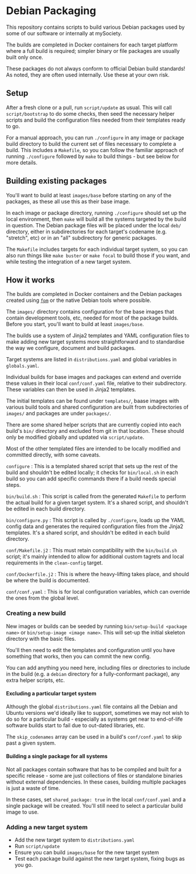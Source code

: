 # Debian Packaging

This repository contains scripts to build various Debian packages used
by some of our software or internally at mySociety.

The builds are completed in Docker containers for each target platform
where a full build is required; simpler binary or file packages are
usually built only once.

These packages do not always conform to official Debian build standards!
As noted, they are often used internally. Use these at your own risk.

## Setup

After a fresh clone or a pull, run `script/update` as usual. This will
call `script/bootstrap` to do some checks, then seed the necessary
helper scripts and build the configuration files needed from their
templates ready to go.

For a manual approach, you can run `./configure` in any image or package
build directory to build the current set of files necessary to complete a
build. This includes a `Makefile`, so you can follow the familiar approach
of running `./configure` followed by `make` to build things - but see
below for more details.

## Building existing packages

You'll want to build at least `images/base` before starting on any of
the packages, as these all use this as their base image.

In each image or package directory, running `./configure` should set up
the local environment, then `make` will build all the systems targeted
by the build in question. The Debian package files will be placed under
the local `deb/` directory, either in subdirectories for each target's
codename (e.g. "stretch", etc) or in an "all" subdirectory for generic
packages.

The `Makefile` includes targets for each individual target system, so you
can also run things like `make buster` or `make focal` to build those if
you want, and while testing the integration of a new target system.

## How it works

The builds are completed in Docker containers and the Debian packages
created using [`fpm`](https://github.com/jordansissel/fpm) or the native
Debian tools where possible.

The `images/` directory contains configuration for the base images that
contain development tools, etc, needed for most of the package builds.
Before you start, you'll want to build at least `images/base`.

The builds use a system of Jinja2 templates and YAML configuration files
to make adding new target systems more straightforward and to standardise
the way we configure, document and build packages.

Target systems are listed in `distributions.yaml` and global variables
in `globals.yaml`.

Individual builds for base images and packages can extend and override
these values in their local `conf/conf.yaml` file, relative to their
subdirectory. These variables can then be used in Jinja2 templates.

The initial templates can be found under `templates/`, baase images with
various build tools and shared configuration are built from subdirectories
of `images/` and packages are under `packages/`.

There are some shared helper scripts that are currently copied into each
build's `bin/` directory and excluded from git in that location. These
should only be modified globally and updated via `script/update`.

Most of the other templated files are intended to be locally modified and
committed directly, with some caveats.

`configure`
: This is a templated shared script that sets up the rest of the build
and shouldn't be edited locally; it checks for `bin/local.sh` in each build
so you can add specific commands there if a build needs special steps.

`bin/build.sh`
: This script is called from the generated `Makefile` to perform the
actual build for a given target system. It's a shared script, and
shouldn't be edited in each build directory.

`bin/configure.py`
: This script is called by `./configure`, loads up the YAML config data
and generates the required configuration files from the Jinja2 templates.
It's a shared script, and shouldn't be edited in each build directory.

`conf/Makefile.j2`
: This must retain compatibility with the `bin/build.sh` script; it's
mainly intended to allow for additional custom tagrets and local
requirements in the `clean-config` target.

`conf/Dockerfile.j2`
: This is where the heavy-lifting takes place, and should be where the
build is documented.

`conf/conf.yaml`
: This is for local configuration variables, which can override the ones
from the global level.

### Creating a new build

New images or builds can be seeded by running `bin/setup-build <package name>`
or `bin/setup-image <image name>`. This will set-up the initial skeleton
directory with the basic files.

You'll then need to edit the templates and configuration until you have
something that works, then you can commit the new config.

You can add anything you need here, including files or directories to
include in the build (e.g. a `debian` directory for a fully-conformant
package), any extra helper scripts, etc.

#### Excluding a particular target system

Although the global `distributions.yaml` file contains all the Debian
and Ubuntu versions we'd ideally like to support, sometimes we may not
wish to do so for a particular build - especially as systems get near
to end-of-life software builds start to fail due to out-dated libraries,
etc.

The `skip_codenames` array can be used in a build's `conf/conf.yaml` to
skip past a given system.

#### Building a single package for all systems

Not all packages contain software that has to be compiled and built for
a specific release - some are just collections of files or standalone
binaries without external dependencies. In these cases, building multiple
packages is just a waste of time.

In these cases, set `shared_package: true` in the local `conf/conf.yaml`
and a single package will be created. You'll still need to select a
particular build image to use.

### Adding a new target system

* Add the new target system to `distributions.yaml`
* Run `script/update`
* Ensure you can build `images/base` for the new target system
* Test each package build against the new target system, fixing bugs
as you go.

